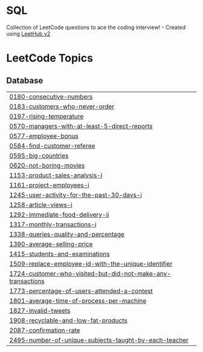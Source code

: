 # SQL
Collection of LeetCode questions to ace the coding interview! - Created using [LeetHub v2](https://github.com/arunbhardwaj/LeetHub-2.0)

<!---LeetCode Topics Start-->
# LeetCode Topics
## Database
|  |
| ------- |
| [0180-consecutive-numbers](https://github.com/MeghaanaTummapudi/SQL/tree/master/0180-consecutive-numbers) |
| [0183-customers-who-never-order](https://github.com/MeghaanaTummapudi/SQL/tree/master/0183-customers-who-never-order) |
| [0197-rising-temperature](https://github.com/MeghaanaTummapudi/SQL/tree/master/0197-rising-temperature) |
| [0570-managers-with-at-least-5-direct-reports](https://github.com/MeghaanaTummapudi/SQL/tree/master/0570-managers-with-at-least-5-direct-reports) |
| [0577-employee-bonus](https://github.com/MeghaanaTummapudi/SQL/tree/master/0577-employee-bonus) |
| [0584-find-customer-referee](https://github.com/MeghaanaTummapudi/SQL/tree/master/0584-find-customer-referee) |
| [0595-big-countries](https://github.com/MeghaanaTummapudi/SQL/tree/master/0595-big-countries) |
| [0620-not-boring-movies](https://github.com/MeghaanaTummapudi/SQL/tree/master/0620-not-boring-movies) |
| [1153-product-sales-analysis-i](https://github.com/MeghaanaTummapudi/SQL/tree/master/1153-product-sales-analysis-i) |
| [1161-project-employees-i](https://github.com/MeghaanaTummapudi/SQL/tree/master/1161-project-employees-i) |
| [1245-user-activity-for-the-past-30-days-i](https://github.com/MeghaanaTummapudi/SQL/tree/master/1245-user-activity-for-the-past-30-days-i) |
| [1258-article-views-i](https://github.com/MeghaanaTummapudi/SQL/tree/master/1258-article-views-i) |
| [1292-immediate-food-delivery-ii](https://github.com/MeghaanaTummapudi/SQL/tree/master/1292-immediate-food-delivery-ii) |
| [1317-monthly-transactions-i](https://github.com/MeghaanaTummapudi/SQL/tree/master/1317-monthly-transactions-i) |
| [1338-queries-quality-and-percentage](https://github.com/MeghaanaTummapudi/SQL/tree/master/1338-queries-quality-and-percentage) |
| [1390-average-selling-price](https://github.com/MeghaanaTummapudi/SQL/tree/master/1390-average-selling-price) |
| [1415-students-and-examinations](https://github.com/MeghaanaTummapudi/SQL/tree/master/1415-students-and-examinations) |
| [1509-replace-employee-id-with-the-unique-identifier](https://github.com/MeghaanaTummapudi/SQL/tree/master/1509-replace-employee-id-with-the-unique-identifier) |
| [1724-customer-who-visited-but-did-not-make-any-transactions](https://github.com/MeghaanaTummapudi/SQL/tree/master/1724-customer-who-visited-but-did-not-make-any-transactions) |
| [1773-percentage-of-users-attended-a-contest](https://github.com/MeghaanaTummapudi/SQL/tree/master/1773-percentage-of-users-attended-a-contest) |
| [1801-average-time-of-process-per-machine](https://github.com/MeghaanaTummapudi/SQL/tree/master/1801-average-time-of-process-per-machine) |
| [1827-invalid-tweets](https://github.com/MeghaanaTummapudi/SQL/tree/master/1827-invalid-tweets) |
| [1908-recyclable-and-low-fat-products](https://github.com/MeghaanaTummapudi/SQL/tree/master/1908-recyclable-and-low-fat-products) |
| [2087-confirmation-rate](https://github.com/MeghaanaTummapudi/SQL/tree/master/2087-confirmation-rate) |
| [2495-number-of-unique-subjects-taught-by-each-teacher](https://github.com/MeghaanaTummapudi/SQL/tree/master/2495-number-of-unique-subjects-taught-by-each-teacher) |
<!---LeetCode Topics End-->